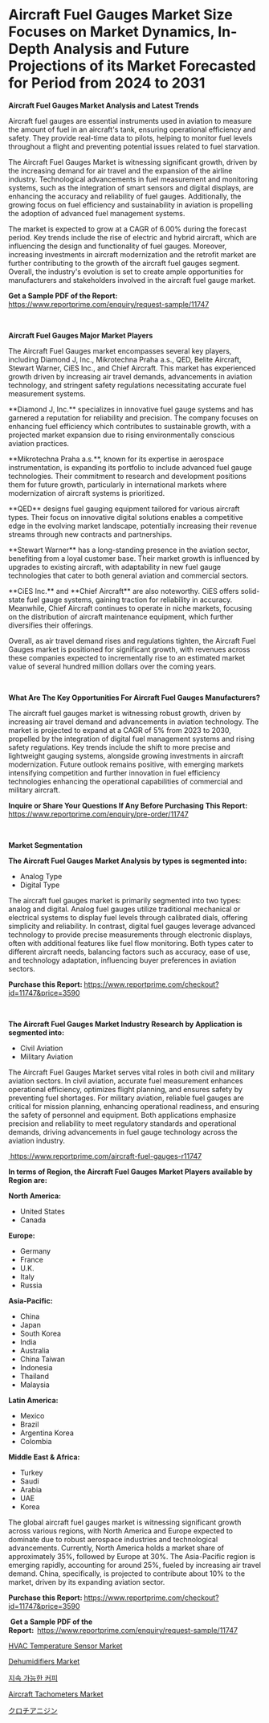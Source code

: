 <p><h1>Aircraft Fuel Gauges Market Size Focuses on Market Dynamics, In-Depth Analysis and Future Projections of its Market Forecasted for Period from 2024 to 2031</h1></p><p><strong>Aircraft Fuel Gauges Market Analysis and Latest Trends</strong></p>
<p><p>Aircraft fuel gauges are essential instruments used in aviation to measure the amount of fuel in an aircraft's tank, ensuring operational efficiency and safety. They provide real-time data to pilots, helping to monitor fuel levels throughout a flight and preventing potential issues related to fuel starvation.</p><p>The Aircraft Fuel Gauges Market is witnessing significant growth, driven by the increasing demand for air travel and the expansion of the airline industry. Technological advancements in fuel measurement and monitoring systems, such as the integration of smart sensors and digital displays, are enhancing the accuracy and reliability of fuel gauges. Additionally, the growing focus on fuel efficiency and sustainability in aviation is propelling the adoption of advanced fuel management systems.</p><p>The market is expected to grow at a CAGR of 6.00% during the forecast period. Key trends include the rise of electric and hybrid aircraft, which are influencing the design and functionality of fuel gauges. Moreover, increasing investments in aircraft modernization and the retrofit market are further contributing to the growth of the aircraft fuel gauges segment. Overall, the industry's evolution is set to create ample opportunities for manufacturers and stakeholders involved in the aircraft fuel gauge market.</p></p>
<p><strong>Get a Sample PDF of the Report:&nbsp;</strong> <a href="https://www.reportprime.com/enquiry/request-sample/11747">https://www.reportprime.com/enquiry/request-sample/11747</a></p>
<p>&nbsp;</p>
<p><strong>Aircraft Fuel Gauges Major Market Players</strong></p>
<p><p>The Aircraft Fuel Gauges market encompasses several key players, including Diamond J, Inc., Mikrotechna Praha a.s., QED, Belite Aircraft, Stewart Warner, CiES Inc., and Chief Aircraft. This market has experienced growth driven by increasing air travel demands, advancements in aviation technology, and stringent safety regulations necessitating accurate fuel measurement systems.</p><p>**Diamond J, Inc.** specializes in innovative fuel gauge systems and has garnered a reputation for reliability and precision. The company focuses on enhancing fuel efficiency which contributes to sustainable growth, with a projected market expansion due to rising environmentally conscious aviation practices.</p><p>**Mikrotechna Praha a.s.**, known for its expertise in aerospace instrumentation, is expanding its portfolio to include advanced fuel gauge technologies. Their commitment to research and development positions them for future growth, particularly in international markets where modernization of aircraft systems is prioritized.</p><p>**QED** designs fuel gauging equipment tailored for various aircraft types. Their focus on innovative digital solutions enables a competitive edge in the evolving market landscape, potentially increasing their revenue streams through new contracts and partnerships.</p><p>**Stewart Warner** has a long-standing presence in the aviation sector, benefiting from a loyal customer base. Their market growth is influenced by upgrades to existing aircraft, with adaptability in new fuel gauge technologies that cater to both general aviation and commercial sectors.</p><p>**CiES Inc.** and **Chief Aircraft** are also noteworthy. CiES offers solid-state fuel gauge systems, gaining traction for reliability in accuracy. Meanwhile, Chief Aircraft continues to operate in niche markets, focusing on the distribution of aircraft maintenance equipment, which further diversifies their offerings.</p><p>Overall, as air travel demand rises and regulations tighten, the Aircraft Fuel Gauges market is positioned for significant growth, with revenues across these companies expected to incrementally rise to an estimated market value of several hundred million dollars over the coming years.</p></p>
<p>&nbsp;</p>
<p><strong>What Are The Key Opportunities For Aircraft Fuel Gauges Manufacturers?</strong></p>
<p><p>The aircraft fuel gauges market is witnessing robust growth, driven by increasing air travel demand and advancements in aviation technology. The market is projected to expand at a CAGR of 5% from 2023 to 2030, propelled by the integration of digital fuel management systems and rising safety regulations. Key trends include the shift to more precise and lightweight gauging systems, alongside growing investments in aircraft modernization. Future outlook remains positive, with emerging markets intensifying competition and further innovation in fuel efficiency technologies enhancing the operational capabilities of commercial and military aircraft.</p></p>
<p><strong>Inquire or Share Your Questions If Any Before Purchasing This Report:</strong> <a href="https://www.reportprime.com/enquiry/pre-order/11747">https://www.reportprime.com/enquiry/pre-order/11747</a></p>
<p>&nbsp;</p>
<p><strong>Market Segmentation</strong></p>
<p><strong>The Aircraft Fuel Gauges Market Analysis by types is segmented into:</strong></p>
<p><ul><li>Analog Type</li><li>Digital Type</li></ul></p>
<p><p>The aircraft fuel gauges market is primarily segmented into two types: analog and digital. Analog fuel gauges utilize traditional mechanical or electrical systems to display fuel levels through calibrated dials, offering simplicity and reliability. In contrast, digital fuel gauges leverage advanced technology to provide precise measurements through electronic displays, often with additional features like fuel flow monitoring. Both types cater to different aircraft needs, balancing factors such as accuracy, ease of use, and technology adaptation, influencing buyer preferences in aviation sectors.</p></p>
<p><strong>Purchase this Report:&nbsp;</strong><a href="https://www.reportprime.com/checkout?id=11747&price=3590">https://www.reportprime.com/checkout?id=11747&price=3590</a></p>
<p>&nbsp;</p>
<p><strong>The Aircraft Fuel Gauges Market Industry Research by Application is segmented into:</strong></p>
<p><ul><li>Civil Aviation</li><li>Military Aviation</li></ul></p>
<p><p>The Aircraft Fuel Gauges Market serves vital roles in both civil and military aviation sectors. In civil aviation, accurate fuel measurement enhances operational efficiency, optimizes flight planning, and ensures safety by preventing fuel shortages. For military aviation, reliable fuel gauges are critical for mission planning, enhancing operational readiness, and ensuring the safety of personnel and equipment. Both applications emphasize precision and reliability to meet regulatory standards and operational demands, driving advancements in fuel gauge technology across the aviation industry.</p></p>
<p><a href="https://www.reportprime.com/aircraft-fuel-gauges-r11747">&nbsp;https://www.reportprime.com/aircraft-fuel-gauges-r11747</a></p>
<p><strong>In terms of Region, the Aircraft Fuel Gauges Market Players available by Region are:</strong></p>
<p>
    <p> <strong> North America: </strong>
        <ul>
            <li>United States</li>
            <li>Canada</li>
        </ul>
        </p> 
    <p> <strong> Europe: </strong>
        <ul>
            <li>Germany</li>
            <li>France</li>
            <li>U.K.</li>
            <li>Italy</li>
            <li>Russia</li>
        </ul>
        </p> 
    <p> <strong> Asia-Pacific: </strong>
        <ul>
            <li>China</li>
            <li>Japan</li>
            <li>South Korea</li>
            <li>India</li>
            <li>Australia</li>
            <li>China Taiwan</li>
            <li>Indonesia</li>
            <li>Thailand</li>
            <li>Malaysia</li>
        </ul>
        </p> 
    <p> <strong> Latin America: </strong>
        <ul>
            <li>Mexico</li>
            <li>Brazil</li>
            <li>Argentina Korea</li>
            <li>Colombia</li>
        </ul>
        </p> 
    <p> <strong> Middle East & Africa: </strong>
        <ul>
            <li>Turkey</li>
            <li>Saudi</li>
            <li>Arabia</li>
            <li>UAE</li>
            <li>Korea</li>
        </ul>
    </p>
    </p>
<p><p>The global aircraft fuel gauges market is witnessing significant growth across various regions, with North America and Europe expected to dominate due to robust aerospace industries and technological advancements. Currently, North America holds a market share of approximately 35%, followed by Europe at 30%. The Asia-Pacific region is emerging rapidly, accounting for around 25%, fueled by increasing air travel demand. China, specifically, is projected to contribute about 10% to the market, driven by its expanding aviation sector.</p></p>
<p><strong>Purchase this Report: </strong><a href="https://www.reportprime.com/checkout?id=11747&price=3590">https://www.reportprime.com/checkout?id=11747&price=3590</a></p>
<p>&nbsp;<strong>Get a Sample PDF of the Report:&nbsp;&nbsp;</strong><a href="https://www.reportprime.com/enquiry/request-sample/11747">https://www.reportprime.com/enquiry/request-sample/11747</a></p>
<p><strong></strong></p>
<p><p><a href="https://medium.com/@adribbs56546/strategic-roadmap-global-hvac-temperature-sensor-market-insights-and-opportunities-2024-2031-436bcc687306">HVAC Temperature Sensor Market</a></p><p><a href="https://medium.com/@adribbs56546/dehumidifiers-market-trends-a-detailed-study-of-its-market-segmentation-and-analyzing-the-313edd159480">Dehumidifiers Market</a></p><p><a href="https://medium.com/@joespinka88967/%EA%B8%80%EB%A1%9C%EB%B2%8C-%EC%A7%80%EC%86%8D-%EA%B0%80%EB%8A%A5%ED%95%9C-%EC%BB%A4%ED%94%BC-%EC%8B%9C%EC%9E%A5-%EA%B8%B0%ED%9A%8C%EC%99%80-%EC%8B%9C%EC%9E%A5-%EB%8F%84%EC%A0%84-%EA%B3%BC%EC%A0%9C-2024-2031-9162779fcf91">지속 가능한 커피</a></p><p><a href="https://github.com/santosh758595/Market-Research-Report-List-6/blob/main/aircraft-tachometers-market.md">Aircraft Tachometers Market</a></p><p><a href="https://medium.com/@isnamukti10_96948/%E3%82%AF%E3%83%AD%E3%83%81%E3%82%A2%E3%83%8B%E3%82%B8%E3%83%B3%E5%B8%82%E5%A0%B4%E8%AA%BF%E6%9F%BB%E3%83%AC%E3%83%9D%E3%83%BC%E3%83%88%E3%81%AB%E3%81%AF-2024%E5%B9%B4%E3%81%8B%E3%82%892031%E5%B9%B4%E3%81%BE%E3%81%A7%E3%81%AEcagr13-4-%E3%81%AE%E4%BA%88%E6%B8%AC%E3%81%AB%E5%9F%BA%E3%81%A5%E3%81%8F%E5%B8%82%E5%A0%B4%E8%A6%8F%E6%A8%A1-%E3%82%B7%E3%82%A7%E3%82%A2-%E3%81%8A%E3%82%88%E3%81%B3%E6%88%90%E9%95%B7%E7%8E%87%E3%81%AE%E5%88%86%E6%9E%90%E3%81%8C%E5%90%AB%E3%81%BE%E3%82%8C%E3%81%A6%E3%81%84%E3%81%BE%E3%81%99-ed14cac9a129">クロチアニジン</a></p></p>